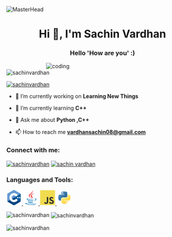 ![MasterHead](https://miro.medium.com/proxy/1*OF0xEMkWBv-69zvmNs6RDQ.gif)
<h1 align="center">Hi 👋, I'm Sachin Vardhan</h1>
<h3 align="center">Hello 'How are you' :)</h3>
<img align="right" alt="coding" width="400" src="https://r7q6w9z6.rocketcdn.me/career/wp-content/uploads/2020/03/hello.gif">

<p align="left"> <img src="https://komarev.com/ghpvc/?username=sachinvardhan&label=Profile%20views&color=0e75b6&style=flat" alt="sachinvardhan" /> </p>

<p align="left"> <a href="https://twitter.com/sachinvardhan06" target="blank"><img src="https://img.shields.io/twitter/follow/sachinvardhan?logo=twitter&style=for-the-badge" alt="sachinvardhan" /></a> </p>

- 🔭 I’m currently working on **Learning New Things**

- 🌱 I’m currently learning **C++**

- 💬 Ask me about **Python ,C++**

- 📫 How to reach me **vardhansachin08@gmail.com**

<h3 align="left">Connect with me:</h3>
<p align="left">
<a href="https://twitter.com/sachinvardhan06" target="blank"><img align="center" src="https://raw.githubusercontent.com/rahuldkjain/github-profile-readme-generator/master/src/images/icons/Social/twitter.svg" alt="sachinvardhan" height="30" width="40" /></a>
<a href="https://linkedin.com/in/sachin vardhan" target="blank"><img align="center" src="https://raw.githubusercontent.com/rahuldkjain/github-profile-readme-generator/master/src/images/icons/Social/linked-in-alt.svg" alt="sachin vardhan" height="30" width="40" /></a>
</p>

<h3 align="left">Languages and Tools:</h3>
<p align="left"> <a href="https://www.w3schools.com/cpp/" target="_blank" rel="noreferrer"> <img src="https://raw.githubusercontent.com/devicons/devicon/master/icons/cplusplus/cplusplus-original.svg" alt="cplusplus" width="40" height="40"/> </a> <a href="https://www.java.com" target="_blank" rel="noreferrer"> <img src="https://raw.githubusercontent.com/devicons/devicon/master/icons/java/java-original.svg" alt="java" width="40" height="40"/> </a> <a href="https://developer.mozilla.org/en-US/docs/Web/JavaScript" target="_blank" rel="noreferrer"> <img src="https://raw.githubusercontent.com/devicons/devicon/master/icons/javascript/javascript-original.svg" alt="javascript" width="40" height="40"/> </a> <a href="https://www.python.org" target="_blank" rel="noreferrer"> <img src="https://raw.githubusercontent.com/devicons/devicon/master/icons/python/python-original.svg" alt="python" width="40" height="40"/> </a> </p>

<p><img align="left" src="https://github-readme-stats.vercel.app/api/top-langs?username=sachinvardhan&show_icons=true&locale=en&layout=compact" alt="sachinvardhan" /></p>

<p>&nbsp;<img align="center" src="https://github-readme-stats.vercel.app/api?username=sachinvardhan&show_icons=true&locale=en" alt="sachinvardhan" /></p>

<p><img align="center" src="https://github-readme-streak-stats.herokuapp.com/?user=sachinvardhan&" alt="sachinvardhan" /></p>
